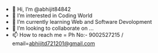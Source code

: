 - 👋 Hi, I’m @abhijit84842
- 👀 I’m interested in Coding World
- 🌱 I’m currently learning  Web and Software Devolopment
- 💞️ I’m looking to collaborate on ...
- 📫 How to reach me = Ph No:- 9002527215 / email=abhijitd721201@gmail.com

<!---
abhijit84842/abhijit84842 is a ✨ special ✨ repository because its `README.md` (this file) appears on your GitHub profile.
You can click the Preview link to take a look at your changes.
--->
